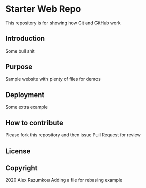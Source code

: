 # Starter Web Repo

This repository is for showing how Git and GitHub work

## Introduction

Some bull shit

## Purpose

Sample website with plenty of files for demos

## Deployment

Some extra example

## How to contribute

Please fork this repository and then issue Pull Request for review

## License

## Copyright 
2020 Alex Razumkou
Adding a file for rebasing example

